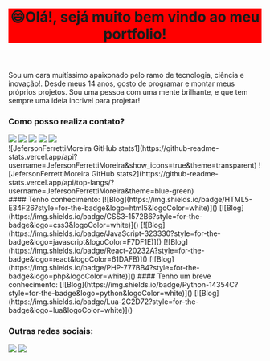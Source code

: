 <!DOCYTYPE html5>
<html lang="pt-br">
    <head></head>
    <!-- WELLCOME -->
    <body id="github-portfolio">
        <!-- MENU -->
        <header id="github-menu">
            <h1 class="title" style="background-color: red;">😄Olá!, sejá muito bem vindo ao meu portfolio!</h1>
        </header>
        <!-- MAIN-CONTENT -->
        <main id="github-content">
            <section class="section-1">
                <p class="gh-description">
                    Sou um cara muitíssimo apaixonado pelo ramo de tecnologia, ciência e inovação!.
                    Desde meus 14 anos, gosto de programar e montar meus próprios projetos.
                    Sou uma pessoa com uma mente brilhante, e que tem sempre uma ideia incrivel para projetar!
                </p>
                <div id="gh-contacts">
                    <h3 class="sub-title">Como posso realiza contato?</h3>
                    <img rel="Gmail" src="https://img.shields.io/badge/Gmail-D14836?style=for-the-badge&logo=gmail&logoColor=white">
                    <img rel="WhatsApp" src="https://img.shields.io/badge/WhatsApp-25D366?style=for-the-badge&logo=whatsapp&logoColor=white" href="https://api.whatsapp.com/send?phone=5519989437565&text=Ol%C3%A1!%2C%20voc%C3%AA%20que%20veio%20pelo%20GitHub%2C%20esse%20%C3%A9%20meu%20contato%20oficial%20do%20WhatsApp!">
                    <img rel="Facebook" src="https://img.shields.io/badge/Facebook-1877F2?style=for-the-badge&logo=facebook&logoColor=white">
                    <img rel="Instagram" src="https://img.shields.io/badge/Instagram-E4405F?style=for-the-badge&logo=instagram&logoColor=white">
                    <img rel="LinkedIn" src="https://img.shields.io/badge/LinkedIn-0077B5?style=for-the-badge&logo=linkedin&logoColor=white">
                </div>
            </section>
            <section class="section-2">
                ![JefersonFerrettiMoreira GitHub stats1](https://github-readme-stats.vercel.app/api?username=JefersonFerrettiMoreira&show_icons=true&theme=transparent)
                ![JefersonFerrettiMoreira GitHub stats2](https://github-readme-stats.vercel.app/api/top-langs/?username=JefersonFerrettiMoreira&theme=blue-green)
            </section>
            <section class="section-3">
                #### Tenho conhecimento:
                [![Blog](https://img.shields.io/badge/HTML5-E34F26?style=for-the-badge&logo=html5&logoColor=white)]()
                [![Blog](https://img.shields.io/badge/CSS3-1572B6?style=for-the-badge&logo=css3&logoColor=white)]()
                [![Blog](https://img.shields.io/badge/JavaScript-323330?style=for-the-badge&logo=javascript&logoColor=F7DF1E)]()
                [![Blog](https://img.shields.io/badge/React-20232A?style=for-the-badge&logo=react&logoColor=61DAFB)]()
                [![Blog](https://img.shields.io/badge/PHP-777BB4?style=for-the-badge&logo=php&logoColor=white)]()
                #### Tenho um breve conhecimento:
                [![Blog](https://img.shields.io/badge/Python-14354C?style=for-the-badge&logo=python&logoColor=white)]()
                [![Blog](https://img.shields.io/badge/Lua-2C2D72?style=for-the-badge&logo=lua&logoColor=white)]()
            </section>
        </main>
        <!-- END-CONTENT -->
        <footer id="github-endbar">
            <h3 class="sub-title">Outras redes sociais:</h3>
            <img rel="Pinterest" src="https://img.shields.io/badge/Pinterest-%23E60023.svg?&style=for-the-badge&logo=Pinterest&logoColor=white">
            <img rel="Discord" src="https://img.shields.io/badge/Discord-7289DA?style=for-the-badge&logo=discord&logoColor=white">
        </footer>
    </body>
</html>


